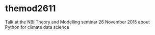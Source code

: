 # themod2611
Talk at the NBI Theory and Modelling seminar 26 November 2015 about Python for climate data science
